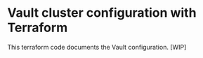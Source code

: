 # Vault cluster configuration with Terraform

This terraform code documents the Vault configuration. [WIP]